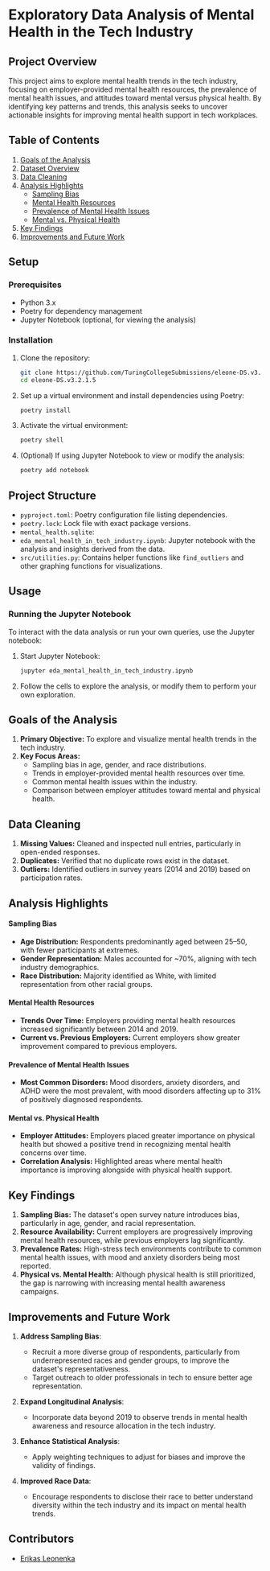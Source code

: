 # Exploratory Data Analysis of Mental Health in the Tech Industry

## **Project Overview**
This project aims to explore mental health trends in the tech industry, focusing on employer-provided mental health resources, the prevalence of mental health issues, and attitudes toward mental versus physical health. By identifying key patterns and trends, this analysis seeks to uncover actionable insights for improving mental health support in tech workplaces.

## **Table of Contents**
1. [Goals of the Analysis](#goals-of-the-analysis)
2. [Dataset Overview](#dataset-overview)
3. [Data Cleaning](#data-cleaning)
4. [Analysis Highlights](#analysis-highlights)
    - [Sampling Bias](#sampling-bias)
    - [Mental Health Resources](#mental-health-resources)
    - [Prevalence of Mental Health Issues](#prevalence-of-mental-health-issues)
    - [Mental vs. Physical Health](#mental-vs-physical-health)
5. [Key Findings](#key-findings)
6. [Improvements and Future Work](#improvements-and-future-work)

## Setup

### Prerequisites
- Python 3.x
- Poetry for dependency management
- Jupyter Notebook (optional, for viewing the analysis)

### Installation
1. Clone the repository:
   ```bash
   git clone https://github.com/TuringCollegeSubmissions/eleone-DS.v3.2.1.5/
   cd eleone-DS.v3.2.1.5
   ```

2. Set up a virtual environment and install dependencies using Poetry:
   ```bash
   poetry install
   ```

3. Activate the virtual environment:
   ```bash
   poetry shell
   ```

4. (Optional) If using Jupyter Notebook to view or modify the analysis:  
   ```bash
   poetry add notebook
   ```

## Project Structure
- `pyproject.toml`: Poetry configuration file listing dependencies.
- `poetry.lock`: Lock file with exact package versions.
- `mental_health.sqlite`: 
- `eda_mental_health_in_tech_industry.ipynb`: Jupyter notebook with the analysis and insights derived from the data.
- `src/utilities.py`: Contains helper functions like `find_outliers` and other graphing functions for visualizations.

## Usage

### Running the Jupyter Notebook
To interact with the data analysis or run your own queries, use the Jupyter notebook:
1. Start Jupyter Notebook:
   ```bash
   jupyter eda_mental_health_in_tech_industry.ipynb
   ```
2. Follow the cells to explore the analysis, or modify them to perform your own exploration.

## **Goals of the Analysis**

1. **Primary Objective:** To explore and visualize mental health trends in the tech industry.  
2. **Key Focus Areas:**
   - Sampling bias in age, gender, and race distributions.
   - Trends in employer-provided mental health resources over time.
   - Common mental health issues within the industry.
   - Comparison between employer attitudes toward mental and physical health.

## **Data Cleaning**

1. **Missing Values:** Cleaned and inspected null entries, particularly in open-ended responses.  
2. **Duplicates:** Verified that no duplicate rows exist in the dataset.  
3. **Outliers:** Identified outliers in survey years (2014 and 2019) based on participation rates.  

## **Analysis Highlights**

#### **Sampling Bias**
- **Age Distribution:** Respondents predominantly aged between 25–50, with fewer participants at extremes.  
- **Gender Representation:** Males accounted for ~70%, aligning with tech industry demographics.  
- **Race Distribution:** Majority identified as White, with limited representation from other racial groups.

#### **Mental Health Resources**
- **Trends Over Time:** Employers providing mental health resources increased significantly between 2014 and 2019.  
- **Current vs. Previous Employers:** Current employers show greater improvement compared to previous employers.

#### **Prevalence of Mental Health Issues**
- **Most Common Disorders:** Mood disorders, anxiety disorders, and ADHD were the most prevalent, with mood disorders affecting up to 31% of positively diagnosed respondents.

#### **Mental vs. Physical Health**
- **Employer Attitudes:** Employers placed greater importance on physical health but showed a positive trend in recognizing mental health concerns over time.  
- **Correlation Analysis:** Highlighted areas where mental health importance is improving alongside with physical health support.

## **Key Findings**

1. **Sampling Bias:** The dataset's open survey nature introduces bias, particularly in age, gender, and racial representation.  
2. **Resource Availability:** Current employers are progressively improving mental health resources, while previous employers lag significantly.  
3. **Prevalence Rates:** High-stress tech environments contribute to common mental health issues, with mood and anxiety disorders being most reported.  
4. **Physical vs. Mental Health:** Although physical health is still prioritized, the gap is narrowing with increasing mental health awareness campaigns.

## **Improvements and Future Work**    

1. **Address Sampling Bias**:
    - Recruit a more diverse group of respondents, particularly from underrepresented races and gender groups, to improve the dataset's representativeness.
    - Target outreach to older professionals in tech to ensure better age representation.

2. **Expand Longitudinal Analysis**:
    - Incorporate data beyond 2019 to observe trends in mental health awareness and resource allocation in the tech industry.

3. **Enhance Statistical Analysis**:
    - Apply weighting techniques to adjust for biases and improve the validity of findings.

4. **Improved Race Data**:
    - Encourage respondents to disclose their race to better understand diversity within the tech industry and its impact on mental health trends.

## Contributors
- [Erikas Leonenka](https://github.com/Vixamon)
